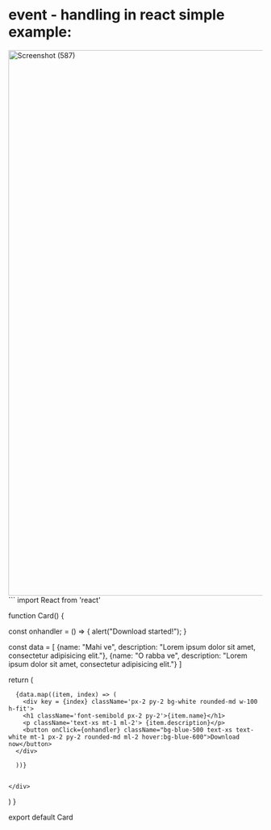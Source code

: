 # event - handling in react simple example: 



<img width="1920" height="1080" alt="Screenshot (587)" src="https://github.com/user-attachments/assets/2cebafe9-0dd2-4615-8243-71aa812f4fa1" />
```
import React from 'react'

function Card() {

  const onhandler = () => {
    alert("Download started!");
  }

  const data = [
    {name: "Mahi ve", description: "Lorem ipsum dolor sit amet, consectetur adipisicing elit."},
    {name: "O rabba ve", description: "Lorem ipsum dolor sit amet, consectetur adipisicing elit."}
  ]

  return (
    <div className="flex flex-col gap-5 items-center justify-center w-full h-screen bg-zinc-300">
      
      {data.map((item, index) => (
        <div key = {index} className='px-2 py-2 bg-white rounded-md w-100 h-fit'>
        <h1 className='font-semibold px-2 py-2'>{item.name}</h1>
        <p className='text-xs mt-1 ml-2'> {item.description}</p>
        <button onClick={onhandler} className="bg-blue-500 text-xs text-white mt-1 px-2 py-2 rounded-md ml-2 hover:bg-blue-600">Download now</button>
      </div>

      ))}

      
    </div>
  )
}

export default Card

```
